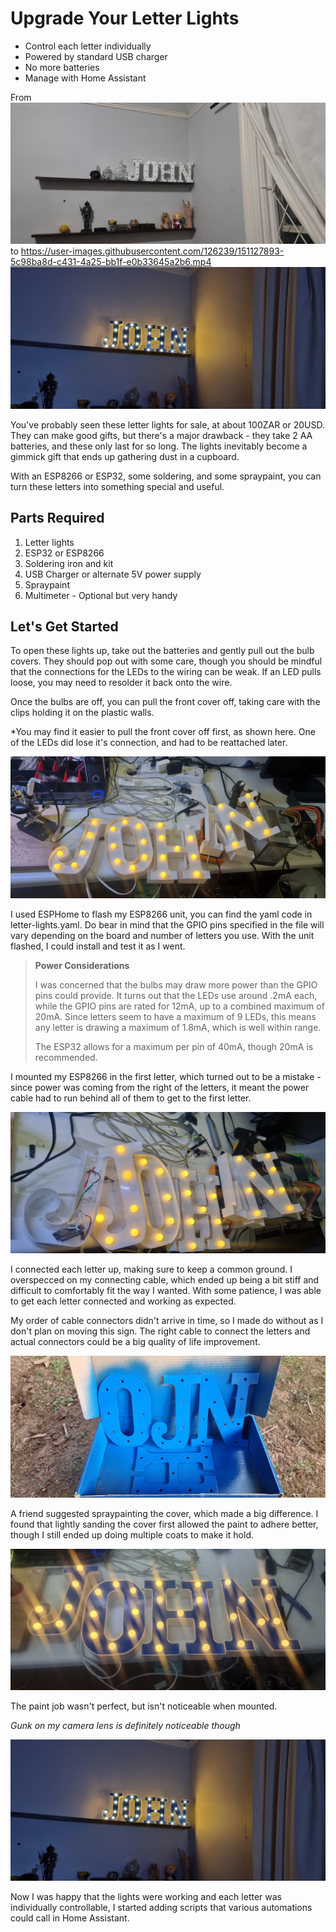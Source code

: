 # Upgrade Your Letter Lights

- Control each letter individually
- Powered by standard USB charger
- No more batteries
- Manage with Home Assistant

From
![Picture of letter light](20230620-222527.jpg)
to
https://user-images.githubusercontent.com/126239/151127893-5c98ba8d-c431-4a25-bb1f-e0b33645a2b6.mp4
![Picture of improved light](20230621-221324.jpg)

You've probably seen these letter lights for sale, at about 100ZAR or 20USD. They can make good gifts, but there's a 
major drawback - they take 2 AA batteries, and these only last for so long. The lights inevitably become a gimmick
gift that ends up gathering dust in a cupboard. 

With an ESP8266 or ESP32, some soldering, and some spraypaint, you can turn these letters into something special and 
useful. 

## Parts Required

1. Letter lights
2. ESP32 or ESP8266
3. Soldering iron and kit
4. USB Charger or alternate 5V power supply
5. Spraypaint
6. Multimeter - Optional but very handy 

## Let's Get Started

To open these lights up, take out the batteries and gently pull out the bulb covers. They should pop out with some care,
though you should be mindful that the connections for the LEDs to the wiring can be weak. If an LED pulls loose, you may 
need to resolder it back onto the wire.

Once the bulbs are off, you can pull the front cover off, taking care with the clips holding it on the plastic walls.

*You may find it easier to pull the front cover off first, as shown here. One of the LEDs did lose it's connection, and 
had to be reattached later.

![Light covers being removed](20230620-214610.jpg)

I used ESPHome to flash my ESP8266 unit, you can find the yaml code in letter-lights.yaml. Do bear in mind that the GPIO
pins specified in the file will vary depending on the board and number of letters you use. With the unit flashed, I 
could install and test it as I went.

>**Power Considerations**
> 
> I was concerned that the bulbs may draw more power than the GPIO pins could provide. It turns out that the LEDs 
> use around .2mA each, while the GPIO pins are rated for 12mA, up to a combined maximum of 20mA. Since letters 
> seem to have a maximum of 9 LEDs, this means any letter is drawing a maximum of 1.8mA, which is well within range.
> 
>The ESP32 allows for a maximum per pin of 40mA, though 20mA is recommended.

I mounted my ESP8266 in the first letter, which turned out to be a mistake - since power was coming from the right of
the letters, it meant the power cable had to run behind all of them to get to the first letter. 

![ESP8266 in place](20230620-214913.jpg)

I connected each letter up, making sure to keep a common ground. I overspecced on my connecting cable, which ended
up being a bit stiff and difficult to comfortably fit the way I wanted. With some patience, I was able to get each 
letter connected and working as expected.

My order of cable connectors didn't arrive in time, so I made do without as I don't plan on moving this sign. The right
cable to connect the letters and actual connectors could be a big quality of life improvement.

![Applying spraypaint](20230621-153329.jpg)

A friend suggested spraypainting the cover, which made a big difference. I found that lightly sanding the cover first 
allowed the paint to adhere better, though I still ended up doing multiple coats to make it hold. 

![Ready to mount](20230621-181803.jpg)

The paint job wasn't perfect, but isn't noticeable when mounted. 

*Gunk on my camera lens is definitely noticeable though* 

![Picture of improved light](20230621-221324.jpg)

Now I was happy that the lights were working and each letter was individually controllable, I started adding scripts 
that various automations could call in Home Assistant. 